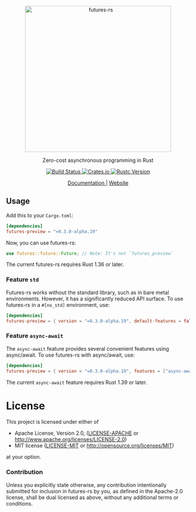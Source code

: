 <p align="center">
  <img alt="futures-rs" src="https://raw.githubusercontent.com/rust-lang-nursery/futures-rs/gh-pages/assets/images/futures-rs-logo.svg?sanitize=true" width="400">
</p>

<p align="center">
  Zero-cost asynchronous programming in Rust
</p>

<p align="center">
  <a href="https://travis-ci.com/rust-lang-nursery/futures-rs">
    <img alt="Build Status" src="https://travis-ci.com/rust-lang-nursery/futures-rs.svg?branch=master">
  </a>

  <a href="https://crates.io/crates/futures-preview">
    <img alt="Crates.io" src="https://img.shields.io/crates/v/futures-preview.svg">
  </a>

  <a href="https://blog.rust-lang.org/2019/07/04/Rust-1.36.0.html">
    <img alt="Rustc Version" src="https://img.shields.io/badge/rustc-1.36+-lightgray.svg">
  </a>
</p>

<p align="center">
  <a href="https://docs.rs/futures-preview/">
    Documentation
  </a> | <a href="https://rust-lang-nursery.github.io/futures-rs/">
    Website
  </a>
</p>

## Usage

Add this to your `Cargo.toml`:

```toml
[dependencies]
futures-preview = "=0.3.0-alpha.19"
```

Now, you can use futures-rs:

```rust
use futures::future::Future; // Note: It's not `futures_preview`
```

The current futures-rs requires Rust 1.36 or later.

### Feature `std`

Futures-rs works without the standard library, such as in bare metal environments.
However, it has a significantly reduced API surface. To use futures-rs in
a `#[no_std]` environment, use:

```toml
[dependencies]
futures-preview = { version = "=0.3.0-alpha.19", default-features = false }
```

### Feature `async-await`

The `async-await` feature provides several convenient features using async/await. To use futures-rs with async/await, use:

```toml
[dependencies]
futures-preview = { version = "=0.3.0-alpha.19", features = ["async-await"] }
```

The current `async-await` feature requires Rust 1.39 or later.

# License

This project is licensed under either of

 * Apache License, Version 2.0, ([LICENSE-APACHE](LICENSE-APACHE) or
   http://www.apache.org/licenses/LICENSE-2.0)
 * MIT license ([LICENSE-MIT](LICENSE-MIT) or
   http://opensource.org/licenses/MIT)

at your option.

### Contribution

Unless you explicitly state otherwise, any contribution intentionally submitted
for inclusion in futures-rs by you, as defined in the Apache-2.0 license, shall be
dual licensed as above, without any additional terms or conditions.
